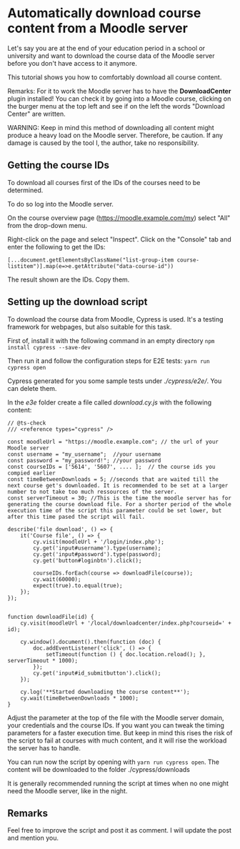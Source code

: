 # Automatically download course content from a Moodle server

Let's say you are at the end of your education period in a school or university and want to download the course data of the Moodle server before you don't have access to it anymore.

This tutorial shows you how to comfortably download all course content.

Remarks: For it to work the Moodle server has to have the **DownloadCenter** plugin installed! You can check it by going into a Moodle course, clicking on the burger menu at the top left and see if on the left the words "Download Center" are written.

WARNING: Keep in mind this method of downloading all content might produce a heavy load on the Moodle server. Therefore, be caution. If any damage is caused by the tool I, the author, take no responsibility.

## Getting the course IDs
To download all courses first of the IDs of the courses need to be determined.

To do so log into the Moodle server.

On the course overview page (https://moodle.example.com/my) select "All" from the drop-down menu.

Right-click on the page and select "Inspect". Click on the "Console" tab and enter the following to get the IDs:

```[...document.getElementsByClassName("list-group-item course-listitem")].map(e=>e.getAttribute("data-course-id"))```

The result shown are the IDs. Copy them.


## Setting up the download script
To download the course data from Moodle, Cypress is used. It's a testing framework for webpages, but also suitable for this task.

First of, install it with the following command in an empty directory
```npm install cypress --save-dev```

Then run it and follow the configuration steps for E2E tests:
 ```yarn run cypress open```

Cypress generated for you some sample tests under *./cypress/e2e/*. You can delete them.

In the *e3e* folder create a file called *download.cy.js* with the following content:

    // @ts-check
    /// <reference types="cypress" />

    const moodleUrl = "https://moodle.example.com"; // the url of your Moodle server
    const username = "my_username";  //your username
    const password = "my_password!"; //your password
    const courseIDs = ['5614', '5607', .... ];  // the course ids you compied earlier
    const timeBetweenDownloads = 5; //seconds that are waited till the next course get's downloaded. It is recommended to be set at a larger number to not take too much ressources of the server.
    const serverTimeout = 30; //This is the time the moodle server has for generating the course download file. For a shorter period of the whole execution time of the script this parameter could be set lower, but after this time pased the script will fail.

    describe('file download', () => {
        it('Course file', () => {
            cy.visit(moodleUrl + '/login/index.php');
            cy.get('input#username').type(username);
            cy.get('input#password').type(password);
            cy.get('button#loginbtn').click();

            courseIDs.forEach(course => downloadFile(course));
            cy.wait(60000);
            expect(true).to.equal(true);
        });
    });


    function downloadFile(id) {
        cy.visit(moodleUrl + '/local/downloadcenter/index.php?courseid=' + id);

        cy.window().document().then(function (doc) {
            doc.addEventListener('click', () => {
                setTimeout(function () { doc.location.reload(); }, serverTimeout * 1000);
            });
            cy.get('input#id_submitbutton').click();
        });

        cy.log('**Started downloading the course content**');
        cy.wait(timeBetweenDownloads * 1000);
    }

Adjust the parameter at the top of the file with the Moodle server domain, your credentials and the course IDs.
If you want you can tweak the timing parameters for a faster execution time. But keep in mind this rises the risk of the script to fail at courses with much content, and it will rise the workload the server has to handle.

You can run now the script by opening with ```yarn run cypress open```.
The content will be downloaded to the folder ./cypress/downloads

It is generally recommended running the script at times when no one might need the Moodle server, like in the night.


## Remarks

Feel free to improve the script and post it as comment. I will update the post and mention you.